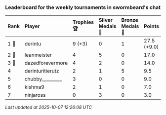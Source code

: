 ### Leaderboard for the weekly tournaments in swormbeard's chat

| Rank  | Player           | Trophies 🏆 | Silver Medals 🥈 | Bronze Medals 🥉 | Points      |
|:------|:-----------------|:------------|:-----------------|:-----------------|:------------|
| 1 🥇  | derintu          | 9 (+3)      | 0                | 1                | 27.5 (+9.0) |
| 2 🥈  | leanmeister      | 4           | 5                | 0                | 17.0        |
| 3 🥉  | dazedforevermore | 4           | 2                | 0                | 14.0        |
| 4     | derinturitierutz | 2           | 1                | 5                | 9.5         |
| 5     | chubby_________  | 3           | 0                | 0                | 9.0         |
| 6     | kishma9          | 2           | 1                | 0                | 7.0         |
| 7     | ninjaross        | 0           | 3                | 0                | 3.0         |

_Last updated at 2025-10-07 12:26:08 UTC_